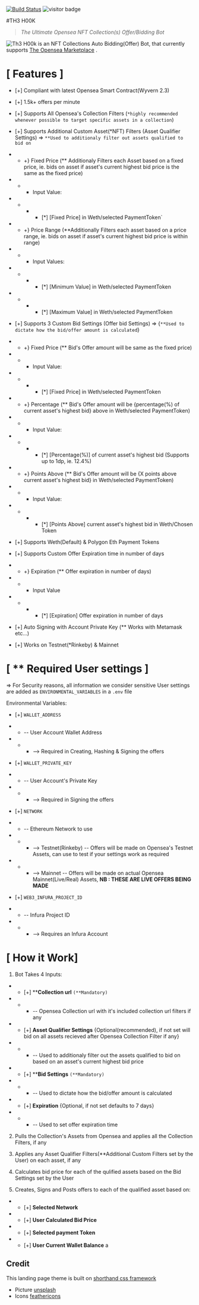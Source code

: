 
[![Build Status](https://travis-ci.org/joemccann/dillinger.svg?branch=master)](https://travis-ci.org/joemccann/dillinger) ![visitor badge](https://visitor-badge.glitch.me/badge?page_id=Capt-734gu3.h00k&left_color=white&right_color=purple&left_text=Pirates)

#TH3 H00K
>_The Ultimate_ _Opensea NFT Collection(s) Offer/Bidding Bot_


![Th3 H00k]() is an NFT Collections Auto Bidding(Offer) Bot, that currently supports [The Opensea Marketplace](https://opensea.io) .


[ Features ]
=============
- [+] Compliant with latest Opensea Smart Contract(Wyvern 2.3)

- [+] 1.5k+ offers per minute

- [+] Supports All  Opensea's Collection Filters (`*highly recommended whenever possible to target specific assets in a collection`)

- [+] Supports Additional Custom Asset(*NFT) Filters  (Asset Qualifier Settings) => `**Used to additionaly filter out assets qualified to bid on`
- - +} Fixed Price (** Additionaly Filters each Asset based on a fixed price, ie. bids on asset if asset's current highest bid price is the same as the fixed price)
- - - Input Value:
- - - - [*] [Fixed Price] in Weth/selected PaymentToken`

- - +} Price Range  (**Additionally Filters each asset based on a price range, ie. bids on asset if  asset's current highest bid price is within range)
- - - Input Values:
- - - - [*] [Minimum Value] in Weth/selected PaymentToken
- - - - [*] [Maximum Value] in Weth/selected PaymentToken

- [+] Supports 3 Custom Bid Settings (Offer bid Settings) => {`**Used to dictate how the bid/offer amount is calculated`}
- - +} Fixed Price (** Bid's Offer amount will be same as the fixed price)
- - - Input Value:
- - - - [*] [Fixed Price] in Weth/selected PaymentToken

- - +} Percentage (** Bid's Offer amount will be {percentage(%) of current asset's highest bid} above in Weth/selected PaymentToken)
- - - Input Value:
- - - - [*]  [Percentage(%)] of current asset's highest bid (Supports up to 1dp, ie. 12.4%)

- - +} Points Above (** Bid's Offer amount will be {X points above current asset's highest bid} in Weth/selected PaymentToken)
- - - Input Value:
- - - - [*] [Points Above] current asset's highest bid in Weth/Chosen Token

- [+] Supports Weth(Default) & Polygon Eth Payment Tokens

- [+] Supports Custom Offer Expiration time in number of days
- - +} Expiration (** Offer expiration in number of days)
- - - Input Value
- - - - [*] [Expiration] Offer expiration in number of days
- [+] Auto Signing with Account Private Key (** Works with Metamask etc...)
- [+] Works on Testnet(*Rinkeby) & Mainnet


[ ** Required User settings ]
================================
=> For Security reasons, all information we consider sensitive User settings are added as `ENVIRONMENTAL_VARIABLES` in a `.env` file

Environmental Variables:
- [+] `WALLET_ADDRESS`
- - -- User Account Wallet Address
- - - --> Required in Creating, Hashing & Signing the offers

- [+] `WALLET_PRIVATE_KEY`
- - -- User Account's Private Key
- - -  --> Required in Signing the offers

- [+] `NETWORK`
- - -- Ethereum Network to use
- - - --> Testnet(Rinkeby) -- Offers will be made on Opensea's Testnet Assets, can use to test if your settings work as required
- - - --> Mainnet --  Offers will be made on actual Opensea Mainnet(Live/Real) Assets, **NB : THESE ARE LIVE OFFERS BEING MADE**

- [+] `WEB3_INFURA_PROJECT_ID`
- - -- Infura Project ID
- - - --> Requires an Infura Account

[ How it Work]
=================

1. Bot Takes 4 Inputs:
- - [+] \*\***Collection url** `(**Mandatory)`
- - - -- Opensea Collection url with it's included collection url filters if any

- - [+] **Asset Qualifier Settings** {Optional(recommended), if not set will bid on all assets recieved after Opensea Collection Filter if any}
- - - -- Used to additionaly filter out the assets qualified to bid on based on an asset's current highest bid price

- - [+] \*\***Bid Settings** `(**Mandatory)`
- - - -- Used to dictate how the bid/offer amount is calculated

- - [+] **Expiration** {Optional, if not set defaults to 7 days}
- - - -- Used to set offer expiration time


2. Pulls the Collection's Assets from Opensea and applies all the Collection Filters, if any


3. Applies any Asset Qualifier Filters(\*\*Additional Custom Filters set by the User) on each asset, if any

4. Calculates bid price for each of the qulified assets based on the Bid Settings set by the User

5. Creates, Signs and Posts offers to each of the qualified asset based on:
- - [+] **Selected Network**
- - [+] **User Calculated Bid Price**
- - [+] **Selected payment Token**
- - [+] **User Current Wallet Balance**
a




## Credit

This landing page theme is built on [shorthand css framework](https://github.com/shorthandcss/shorthand)



* Picture [unsplash](https://unsplash.com)
* Icons [feathericons](https://feathericons.com)
